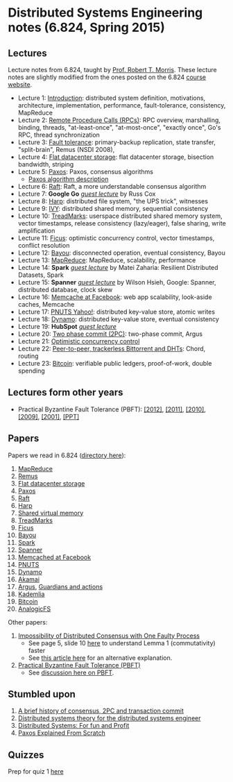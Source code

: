 Distributed Systems Engineering notes (6.824, Spring 2015)
==========================================================

Lectures
--------

Lecture notes from 6.824, taught by [Prof. Robert T. Morris](http://pdos.csail.mit.edu/rtm/). These lecture notes are slightly modified from the ones posted on the 6.824 [course website](http://nil.csail.mit.edu/6.824/2015/schedule.html).

 * Lecture 1: [Introduction](l01-intro.html): distributed system definition, motivations, architecture, implementation, performance, fault-tolerance, consistency, MapReduce 
 * Lecture 2: [Remote Procedure Calls (RPCs)](l02-rpc.html): RPC overview, marshalling, binding, threads, "at-least-once", "at-most-once", "exactly once", Go's RPC, thread synchronization
 * Lecture 3: [Fault tolerance](l03-fault-tolerance.html): primary-backup replication, state transfer, "split-brain", Remus (NSDI 2008),  
 * Lecture 4: [Flat datacenter storage](l04-more-primary-backup.html): flat datacenter storage, bisection bandwidth, striping
 * Lecture 5: [Paxos](l05-paxos.html): Paxos, consensus algorithms
    + [Paxos algorithm description](paxos-algorithm.html)
 * Lecture 6: [Raft](l06-raft.html): Raft, a more understandable consensus algorithm
 * Lecture 7: **Google Go** [_guest lecture_](l07-go.html) by Russ Cox
 * Lecture 8: [Harp](l08-harp.html): distributed file system, "the UPS trick", witnesses
 * Lecture 9: [IVY](l09-dist-comp-seq-consistency.html): distributed shared memory, sequential consistency
 * Lecture 10: [TreadMarks](l10-treadmarks.html): userspace distributed shared memory system, vector timestamps, release consistency (lazy/eager), false sharing, write amplification
 * Lecture 11: [Ficus](l11-ficus.html): optimistic concurrency control, vector timestamps, conflict resolution
 * Lecture 12: [Bayou](l12-bayou.html): disconnected operation, eventual consistency, Bayou
 * Lecture 13: [MapReduce](l13-mapreduce.html): MapReduce, scalability, performance
 * Lecture 14: **Spark** [_guest lecture_](l14-spark.html) by Matei Zaharia: Resilient Distributed Datasets, Spark
 * Lecture 15: **Spanner** [_guest lecture_](l15-spanner.html) by Wilson Hsieh, Google: Spanner, distributed database, clock skew
 * Lecture 16: [Memcache at Facebook](l16-memcached.html): web app scalability, look-aside caches, Memcache
 * Lecture 17: [PNUTS Yahoo!](l17-pnuts.html): distributed key-value store, atomic writes
 * Lecture 18: [Dynamo](l18-dynamo.html): distributed key-value store, eventual consistency
 * Lecture 19: **HubSpot** [_guest lecture_](l19-hubspot.html)
 * Lecture 20: [Two phase commit (2PC)](l20-argus.html): two-phase commit, Argus
 * Lecture 21: [Optimistic concurrency control](l21-thor.html)
 * Lecture 22: [Peer-to-peer, trackerless Bittorrent and DHTs](l22-peer-to-peer.html): Chord, routing
 * Lecture 23: [Bitcoin](l23-bitcoin.html): verifiable public ledgers, proof-of-work, double spending

Lectures form other years
-------------------------

 * Practical Byzantine Fault Tolerance (PBFT): [[2012]](original-notes/pbft-2012.txt), [[2011]](original-notes/pbft-2011.txt), [[2010]](original-notes/pbft-2010.txt), [[2009]](original-notes/pbft-2009.txt), [[2001]](original-notes/pbft-2001.txt), [[PPT]](original-notes/pbft.ppt)

Papers
------

Papers we read in 6.824 ([directory here](papers/)):

 1. [MapReduce](papers/mapreduce.pdf)
 2. [Remus](papers/remus.pdf)
 3. [Flat datacenter storage](papers/fds.pdf)
 4. [Paxos](papers/paxos-simple.pdf)
 5. [Raft](papers/raft-atc14.pdf)
 6. [Harp](papers/bliskov-harp.pdf)
 7. [Shared virtual memory](papers/li-dsm.pdf)
 8. [TreadMarks](papers/keleher-treadmarks.pdf)
 9. [Ficus](papers/ficus.pdf)
 10. [Bayou](papers/bayou-conflicts.pdf)
 11. [Spark](papers/zaharia-spark.pdf)
 12. [Spanner](papers/spanner.pdf)
 13. [Memcached at Facebook](papers/memcache-fb.pdf)
 14. [PNUTS](papers/cooper-pnuts.pdf)
 15. [Dynamo](papers/dynamo.pdf)
 16. [Akamai](papers/akamai.pdf)
 17. [Argus](papers/argus88.pdf), [Guardians and actions](papers/guardians-and-actions-liskov.pdf)
 18. [Kademlia](papers/kademlia.pdf)
 19. [Bitcoin](papers/bitcoin.pdf)
 20. [AnalogicFS](papers/katabi-analogicfs.pdf)

Other papers:

 1. [Impossibility of Distributed Consensus with One Faulty Process](papers/flp.pdf)
    + See page 5, slide 10 [here](stumbled/flp-consensus.pdf) to understand Lemma 1 (commutativity) faster
    + See [this article here](http://the-paper-trail.org/blog/a-brief-tour-of-flp-impossibility/) for an alternative explanation.
 1. [Practical Byzantine Fault Tolerance (PBFT)](papers/pbft.pdf)
    + See [discussion here on PBFT](http://the-paper-trail.org/blog/barbara-liskovs-turing-award-and-byzantine-fault-tolerance/#more-211).

Stumbled upon
-------------

 1. [A brief history of consensus, 2PC and transaction commit](http://betathoughts.blogspot.com/2007/06/brief-history-of-consensus-2pc-and.html)
 1. [Distributed systems theory for the distributed systems engineer](http://the-paper-trail.org/blog/distributed-systems-theory-for-the-distributed-systems-engineer/)
 1. [Distributed Systems: For fun and Profit](http://book.mixu.net/distsys/)
 1. [Paxos Explained From Scratch](stumbled/paxos-explained-from-scratch.pdf)

Quizzes
-------

Prep for quiz 1 [here](exams/quiz1/quiz1.html)

